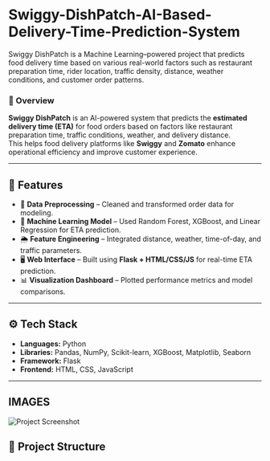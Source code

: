 # Swiggy-DishPatch-AI-Based-Delivery-Time-Prediction-System
Swiggy DishPatch is a Machine Learning–powered project that predicts food delivery time based on various real-world factors such as restaurant preparation time, rider location, traffic density, distance, weather conditions, and customer order patterns.

### 📌 Overview
**Swiggy DishPatch** is an AI-powered system that predicts the **estimated delivery time (ETA)** for food orders based on factors like restaurant preparation time, traffic conditions, weather, and delivery distance.  
This helps food delivery platforms like **Swiggy** and **Zomato** enhance operational efficiency and improve customer experience.

---

## 🧠 Features
- 🧹 **Data Preprocessing** – Cleaned and transformed order data for modeling.  
- 🤖 **Machine Learning Model** – Used Random Forest, XGBoost, and Linear Regression for ETA prediction.  
- 🌦️ **Feature Engineering** – Integrated distance, weather, time-of-day, and traffic parameters.  
- 🖥️ **Web Interface** – Built using **Flask + HTML/CSS/JS** for real-time ETA prediction.  
- 📊 **Visualization Dashboard** – Plotted performance metrics and model comparisons.

---

## ⚙️ Tech Stack
- **Languages:** Python  
- **Libraries:** Pandas, NumPy, Scikit-learn, XGBoost, Matplotlib, Seaborn  
- **Framework:** Flask  
- **Frontend:** HTML, CSS, JavaScript  

---

## IMAGES

![Project Screenshot](images/screenshot_2025_10_19_011305.png)





## 📁 Project Structure

